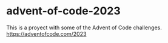 # advent-of-code-2023
This is a proyect with some of the Advent of Code challenges. https://adventofcode.com/2023
